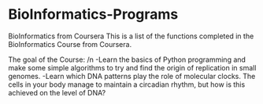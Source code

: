 # BioInformatics-Programs
BioInformatics from Coursera
This is a list of the functions completed in the BioInformatics Course from Coursera. 

The goal of the Course: /n
-Learn the basics of Python programming and make some simple algorithms to try and find the origin of replication in small genomes.
-Learn which DNA patterns play the role of molecular clocks. The cells in your body manage to maintain a circadian rhythm, but how is this achieved on the level of DNA?

